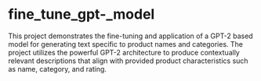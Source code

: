 # fine_tune_gpt-_model
This project demonstrates the fine-tuning and application of a GPT-2 based model for generating text specific to product names and categories. The project utilizes the powerful GPT-2 architecture to produce contextually relevant descriptions that align with provided product characteristics such as name, category, and rating.
